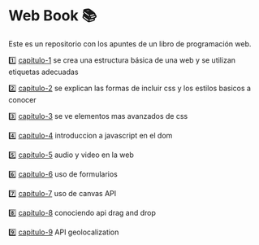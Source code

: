 # Web Book :books:

Este es un repositorio con los apuntes de un libro de programación web.

:one: [capitulo-1](./capitulo-1/my-code.html) se crea una estructura básica de una web y se utilizan etiquetas adecuadas 

:two: [capitulo-2](./capitulo-2/index.html) se explican las formas de incluir css y los estilos basicos a conocer 

:three: [capitulo-3](./capitulo-3/index.html) se ve elementos mas avanzados de css 

:four: [capitulo-4](./capitulo-4/include-js.html) introduccion a javascript en el dom 

:five: [capitulo-5](./capitulo-5/video.html) audio y video en la web 

:six: [capitulo-6](./capitulo-6/index.html) uso de formularios 

:seven: [capitulo-7](./capitulo-7/canvas.html) uso de canvas API

:eight: [capitulo-8](./capitulo-8/index.html) conociendo api drag and drop

:nine: [capitulo-9](./capitulo-9/index.html) API geolocalization
